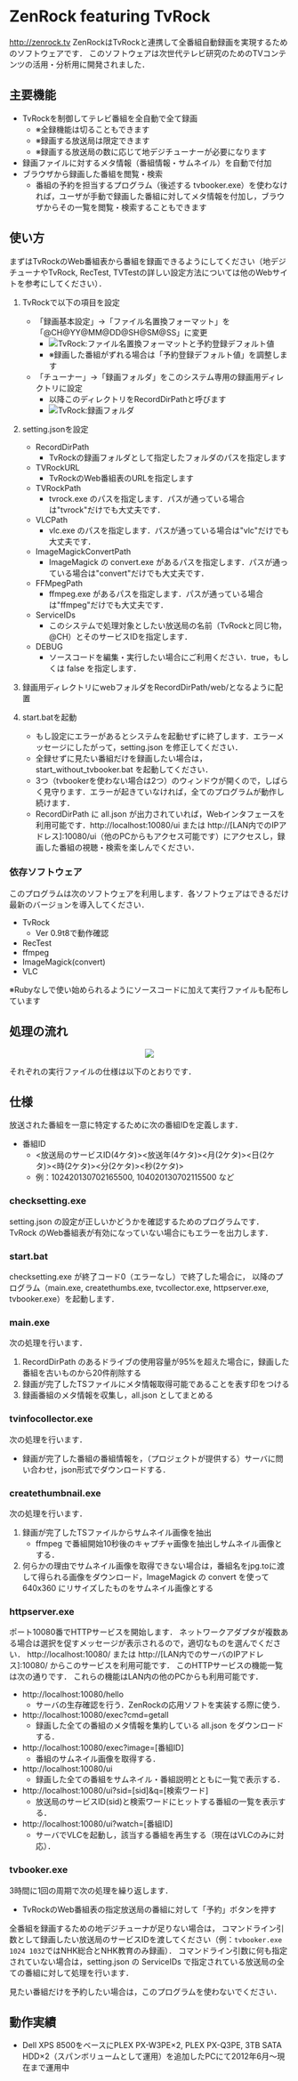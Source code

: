 # ZenRock featuring TvRock
http://zenrock.tv
ZenRockはTvRockと連携して全番組自動録画を実現するためのソフトウェアです．
このソフトウェアは次世代テレビ研究のためのTVコンテンツの活用・分析用に開発されました．


## 主要機能
* TvRockを制御してテレビ番組を全自動で全て録画
	* ※全録機能は切ることもできます
	* ※録画する放送局は限定できます
	* ※録画する放送局の数に応じて地デジチューナーが必要になります
* 録画ファイルに対するメタ情報（番組情報・サムネイル）を自動で付加
* ブラウザから録画した番組を閲覧・検索
	* 番組の予約を担当するプログラム（後述する tvbooker.exe）を使わなければ，ユーザが手動で録画した番組に対してメタ情報を付加し，ブラウザからその一覧を閲覧・検索することもできます


## 使い方
まずはTvRockのWeb番組表から番組を録画できるようにしてください（地デジチューナやTvRock, RecTest, TVTestの詳しい設定方法については他のWebサイトを参考にしてください）．

1. TvRockで以下の項目を設定
	* 「録画基本設定」→「ファイル名置換フォーマット」を「@CH@YY@MM@DD@SH@SM@SS」に変更
		* ![TvRock:ファイル名置換フォーマットと予約登録デフォルト値](http://usi3.com/up/TvRock_setting1.png)
		* ※録画した番組がずれる場合は「予約登録デフォルト値」を調整します
	* 「チューナー」→「録画フォルダ」をこのシステム専用の録画用ディレクトリに設定
		* 以降このディレクトリをRecordDirPathと呼びます
		* ![TvRock:録画フォルダ](http://usi3.com/up/TvRock_setting2.png)

2. setting.jsonを設定
	* RecordDirPath
		* TvRockの録画フォルダとして指定したフォルダのパスを指定します
	* TVRockURL
		* TvRockのWeb番組表のURLを指定します
	* TVRockPath
		* tvrock.exe のパスを指定します．パスが通っている場合は"tvrock"だけでも大丈夫です．
	* VLCPath
		* vlc.exe のパスを指定します．パスが通っている場合は"vlc"だけでも大丈夫です．
	* ImageMagickConvertPath
		* ImageMagick の convert.exe があるパスを指定します．パスが通っている場合は"convert"だけでも大丈夫です．
	* FFMpegPath
		* ffmpeg.exe があるパスを指定します．パスが通っている場合は"ffmpeg"だけでも大丈夫です．
	* ServiceIDs
		* このシステムで処理対象としたい放送局の名前（TvRockと同じ物，@CH）とそのサービスIDを指定します．
	* DEBUG
		* ソースコードを編集・実行したい場合にご利用ください．true，もしくは false を指定します．
3. 録画用ディレクトリにwebフォルダをRecordDirPath/web/となるように配置
4. start.batを起動
	* もし設定にエラーがあるとシステムを起動せずに終了します．エラーメッセージにしたがって，setting.json を修正してください．
	* 全録せずに見たい番組だけを録画したい場合は，start_without_tvbooker.bat を起動してください．
	* 3つ（tvbookerを使わない場合は2つ）のウィンドウが開くので，しばらく見守ります．エラーが起きていなければ，全てのプログラムが動作し続けます．
	* RecordDirPath に all.json が出力されていれば，Webインタフェースを利用可能です．http://localhost:10080/ui または http://[LAN内でのIPアドレス]:10080/ui（他のPCからもアクセス可能です）にアクセスし，録画した番組の視聴・検索を楽しんでください．


### 依存ソフトウェア
このプログラムは次のソフトウェアを利用します．各ソフトウェアはできるだけ最新のバージョンを導入してください．
* TvRock
	* Ver 0.9t8で動作確認
* RecTest
* ffmpeg
* ImageMagick(convert)
* VLC

※Rubyなしで使い始められるようにソースコードに加えて実行ファイルも配布しています

## 処理の流れ
<p align="center">
	<img src="http://usi3.com/up/ZenRockFlow.png" />
</p>
それぞれの実行ファイルの仕様は以下のとおりです．

## 仕様
放送された番組を一意に特定するために次の番組IDを定義します．
* 番組ID
	* <放送局のサービスID(4ケタ)><放送年(4ケタ)><月(2ケタ)><日(2ケタ)><時(2ケタ)><分(2ケタ)><秒(2ケタ)>
	* 例：102420130702165500, 104020130702115500 など

### checksetting.exe
setting.json の設定が正しいかどうかを確認するためのプログラムです．
TvRock のWeb番組表が有効になっていない場合にもエラーを出力します．

### start.bat
checksetting.exe が終了コード0（エラーなし）で終了した場合に，
以降のプログラム（main.exe, createthumbs.exe, tvcollector.exe, httpserver.exe, tvbooker.exe）を起動します．

### main.exe
次の処理を行います．

1. RecordDirPath のあるドライブの使用容量が95%を超えた場合に，録画した番組を古いものから20件削除する
2. 録画が完了したTSファイルにメタ情報取得可能であることを表す印をつける
3. 録画番組のメタ情報を収集し，all.json としてまとめる

### tvinfocollector.exe
次の処理を行います．
* 録画が完了した番組の番組情報を，（プロジェクトが提供する）サーバに問い合わせ，json形式でダウンロードする．

### createthumbnail.exe
次の処理を行います．

1. 録画が完了したTSファイルからサムネイル画像を抽出
	* ffmpeg で番組開始10秒後のキャプチャ画像を抽出しサムネイル画像とする．
2. 何らかの理由でサムネイル画像を取得できない場合は，番組名をjpg.toに渡して得られる画像をダウンロード，ImageMagick の convert を使って 640x360 にリサイズしたものをサムネイル画像とする

### httpserver.exe
ポート10080番でHTTPサービスを開始します．
ネットワークアダプタが複数ある場合は選択を促すメッセージが表示されるので，適切なものを選んでください．
http://localhost:10080/ または http://[LAN内でのサーバのIPアドレス]:10080/ からこのサービスを利用可能です．
このHTTPサービスの機能一覧は次の通りです．
これらの機能はLAN内の他のPCからも利用可能です．

* http://localhost:10080/hello
	* サーバの生存確認を行う．ZenRockの応用ソフトを実装する際に使う．
* http://localhost:10080/exec?cmd=getall
	* 録画した全ての番組のメタ情報を集約している all.json をダウンロードする．
* http://localhost:10080/exec?image=[番組ID]
	* 番組のサムネイル画像を取得する．
* http://localhost:10080/ui
	* 録画した全ての番組をサムネイル・番組説明とともに一覧で表示する．
* http://localhost:10080/ui?sid=[sid]&q=[検索ワード]
	* 放送局のサービスID(sid)と検索ワードにヒットする番組の一覧を表示する．
* http://localhost:10080/ui?watch=[番組ID]
	* サーバでVLCを起動し，該当する番組を再生する（現在はVLCのみに対応）．

### tvbooker.exe
3時間に1回の周期で次の処理を繰り返します．
* TvRockのWeb番組表の指定放送局の番組に対して「予約」ボタンを押す

全番組を録画するための地デジチューナが足りない場合は，
コマンドライン引数として録画したい放送局のサービスIDを渡してください（例：`tvbooker.exe 1024 1032`ではNHK総合とNHK教育のみ録画）．
コマンドライン引数に何も指定されていない場合は，setting.json の ServiceIDs で指定されている放送局の全ての番組に対して処理を行います．

見たい番組だけを予約したい場合は，このプログラムを使わないでください．


## 動作実績
* Dell XPS 8500をベースにPLEX PX-W3PE×2, PLEX PX-Q3PE, 3TB SATA HDD×2（スパンボリュームとして運用）を追加したPCにて2012年6月～現在まで運用中
